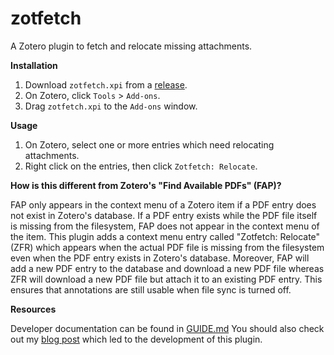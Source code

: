 # zotfetch

A Zotero plugin to fetch and relocate missing attachments.

**Installation**

1. Download `zotfetch.xpi` from a
   [release](https://github.com/nikhilweee/zotfetch/releases).
2. On Zotero, click `Tools` > `Add-ons`.
3. Drag `zotfetch.xpi` to the `Add-ons` window.

**Usage**

1. On Zotero, select one or more entries which need relocating attachments.
2. Right click on the entries, then click `Zotfetch: Relocate`.

**How is this different from Zotero's "Find Available PDFs" (FAP)?**

FAP only appears in the context menu of a Zotero item if a PDF entry does not
exist in Zotero's database. If a PDF entry exists while the PDF file itself is
missing from the filesystem, FAP does not appear in the context menu of the
item. This plugin adds a context menu entry called "Zotfetch: Relocate" (ZFR)
which appears when the actual PDF file is missing from the filesystem even when
the PDF entry exists in Zotero's database. Moreover, FAP will add a new PDF
entry to the database and download a new PDF file whereas ZFR will download a
new PDF file but attach it to an existing PDF entry. This ensures that
annotations are still usable when file sync is turned off.

**Resources**

Developer documentation can be found in [GUIDE.md](GUIDE.md) You should also
check out my [blog post](https://nikhilweee.me/blog/2024/zotero-file-sync/)
which led to the development of this plugin.
